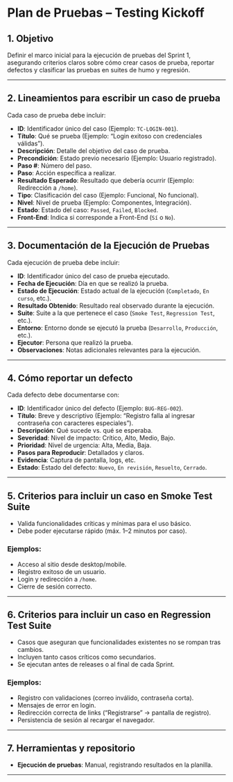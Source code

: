 # Plan de Pruebas – Testing Kickoff

## 1. Objetivo

Definir el marco inicial para la ejecución de pruebas del Sprint 1, asegurando criterios claros sobre cómo crear casos de prueba, reportar defectos y clasificar las pruebas en suites de humo y regresión.

---

## 2. Lineamientos para escribir un caso de prueba

Cada caso de prueba debe incluir:

- **ID**: Identificador único del caso (Ejemplo: `TC-LOGIN-001`).
- **Título**: Qué se prueba (Ejemplo: “Login exitoso con credenciales válidas”).
- **Descripción**: Detalle del objetivo del caso de prueba.
- **Precondición**: Estado previo necesario (Ejemplo: Usuario registrado).
- **Paso #**: Número del paso.
- **Paso**: Acción específica a realizar.
- **Resultado Esperado**: Resultado que debería ocurrir (Ejemplo: Redirección a `/home`).
- **Tipo**: Clasificación del caso (Ejemplo: Funcional, No funcional).
- **Nivel**: Nivel de prueba (Ejemplo: Componentes, Integración).
- **Estado**: Estado del caso: `Passed`, `Failed`, `Blocked`.
- **Front-End**: Indica si corresponde a Front-End (`Sí` o `No`).

---

## 3. Documentación de la Ejecución de Pruebas

Cada ejecución de prueba debe incluir:

- **ID**: Identificador único del caso de prueba ejecutado.
- **Fecha de Ejecución**: Día en que se realizó la prueba.
- **Estado de Ejecución**: Estado actual de la ejecución (`Completado`, `En curso`, etc.).
- **Resultado Obtenido**: Resultado real observado durante la ejecución.
- **Suite**: Suite a la que pertenece el caso (`Smoke Test`, `Regression Test`, etc.).
- **Entorno**: Entorno donde se ejecutó la prueba (`Desarrollo`, `Producción`, etc.).
- **Ejecutor**: Persona que realizó la prueba.
- **Observaciones**: Notas adicionales relevantes para la ejecución.

---

## 4. Cómo reportar un defecto

Cada defecto debe documentarse con:

- **ID**: Identificador único del defecto (Ejemplo: `BUG-REG-002`).
- **Título**: Breve y descriptivo (Ejemplo: “Registro falla al ingresar contraseña con caracteres especiales”).
- **Descripción**: Qué sucede vs. qué se esperaba.
- **Severidad**: Nivel de impacto: Crítico, Alto, Medio, Bajo.
- **Prioridad**: Nivel de urgencia: Alta, Media, Baja.
- **Pasos para Reproducir**: Detallados y claros.
- **Evidencia**: Captura de pantalla, logs, etc.
- **Estado**: Estado del defecto: `Nuevo`, `En revisión`, `Resuelto`, `Cerrado`.

---

## 5. Criterios para incluir un caso en Smoke Test Suite

- Valida funcionalidades críticas y mínimas para el uso básico.
- Debe poder ejecutarse rápido (máx. 1–2 minutos por caso).

### Ejemplos:

- Acceso al sitio desde desktop/mobile.
- Registro exitoso de un usuario.
- Login y redirección a `/home`.
- Cierre de sesión correcto.

---

## 6. Criterios para incluir un caso en Regression Test Suite

- Casos que aseguran que funcionalidades existentes no se rompan tras cambios.
- Incluyen tanto casos críticos como secundarios.
- Se ejecutan antes de releases o al final de cada Sprint.

### Ejemplos:

- Registro con validaciones (correo inválido, contraseña corta).
- Mensajes de error en login.
- Redirección correcta de links (“Registrarse” → pantalla de registro).
- Persistencia de sesión al recargar el navegador.

---

## 7. Herramientas y repositorio

- **Ejecución de pruebas**: Manual, registrando resultados en la planilla.

---
